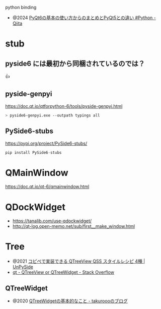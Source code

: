 python binding

- @2024 [PyQt6の基本の使い方からのまとめとPyQt5との違い #Python - Qiita](https://qiita.com/phyblas/items/d56003904c83938823f2)

# stub

## pyside6 には最初から同梱されているのでは？

👍

## pyside-genpyi

https://doc.qt.io/qtforpython-6/tools/pyside-genpyi.html

```sh
> pyside6-genpyi.exe --outpath typings all
```

## PySide6-stubs

https://pypi.org/project/PySide6-stubs/

```py
pip install PySide6-stubs
```

# QMainWindow

https://doc.qt.io/qt-6/qmainwindow.html

# QDockWidget

- https://tanalib.com/use-qdockwidget/
- http://qt-log.open-memo.net/sub/first__make_window.html

# Tree

- @2021 [コピペで実装できる QTreeView QSS スタイルレシピ 4種 | UnPySide](https://unpyside.com/blog/2021/08/06/qtreeview_qss_01/)
- [qt - QTreeView or QTreeWidget - Stack Overflow](https://stackoverflow.com/questions/27832814/qtreeview-or-qtreewidget)

## QTreeWidget

- @2020 [QTreeWidgetの基本的なこと - takuroooのブログ](https://takuroooooo.hatenablog.com/entry/2020/01/12/QTreeWidget%E3%81%AE%E5%9F%BA%E6%9C%AC%E7%9A%84%E3%81%AA%E3%81%93%E3%81%A8)


